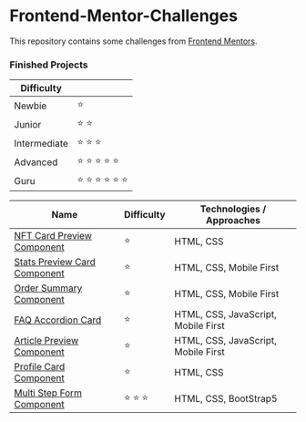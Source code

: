 # Frontend-Mentor-Challenges

This repository contains some challenges from [Frontend Mentors](https://www.frontendmentor.io/challenges). 

### Finished Projects

|Difficulty | |
|---|---|
| Newbie | :star: |
| Junior | :star: :star: |
| Intermediate | :star: :star: :star:  |
| Advanced | :star: :star: :star: :star: :star: |
| Guru | :star: :star: :star: :star: :star: :star: |

|Name|Difficulty| Technologies / Approaches |
|---|---|---|
|  [NFT Card Preview Component](https://yanyan-alien.github.io/FrontendMentor/NFT%20Card%20Preview%20Component/index.html) | :star:   | HTML, CSS |
|  [Stats Preview Card Component](https://yanyan-alien.github.io/FrontendMentor/Stats%20Preview%20Card%20Component/index.html) | :star:   | HTML, CSS, Mobile First |
|  [Order Summary Component](https://yanyan-alien.github.io/FrontendMentor/order-summary-component-main/index.html) | :star:   | HTML, CSS, Mobile First |
|  [FAQ Accordion Card](https://yanyan-alien.github.io/FrontendMentor/faq-accordion-card-main/index.html) | :star:   | HTML, CSS, JavaScript, Mobile First |
|  [Article Preview Component](https://yanyan-alien.github.io/FrontendMentor/article-preview-component-master/index.html) | :star:   | HTML, CSS, JavaScript, Mobile First |
|  [Profile Card Component](https://yanyan-alien.github.io/FrontendMentor/profile-card-component-main/index.html) | :star:   | HTML, CSS |
|  [Multi Step Form Component](https://yanyan-alien.github.io/FrontendMentor/multi-step-form-main/index.html) | :star: :star: :star:  | HTML, CSS, BootStrap5 |
